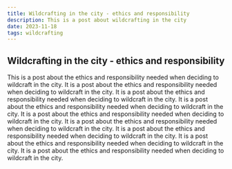 ```yaml
---
title: Wildcrafting in the city - ethics and responsibility
description: This is a post about wildcrafting in the city
date: 2023-11-18
tags: wildcrafting
---
```


## Wildcrafting in the city - ethics and responsibility

This is a post about the ethics and responsibility needed when deciding to wildcraft in the city. It is a post about the ethics and responsibility needed when deciding to wildcraft in the city. It is a post about the ethics and responsibility needed when deciding to wildcraft in the city. It is a post about the ethics and responsibility needed when deciding to wildcraft in the city. It is a post about the ethics and responsibility needed when deciding to wildcraft in the city. It is a post about the ethics and responsibility needed when deciding to wildcraft in the city. It is a post about the ethics and responsibility needed when deciding to wildcraft in the city. It is a post about the ethics and responsibility needed when deciding to wildcraft in the city. It is a post about the ethics and responsibility needed when deciding to wildcraft in the city.
